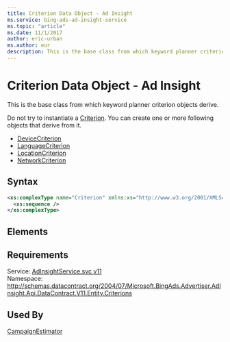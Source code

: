 ```yaml
---
title: Criterion Data Object - Ad Insight
ms.service: bing-ads-ad-insight-service
ms.topic: "article"
ms.date: 11/1/2017
author: eric-urban
ms.author: eur
description: This is the base class from which keyword planner criterion objects derive.
---
```

# Criterion Data Object - Ad Insight
This is the base class from which keyword planner criterion objects derive. 

Do not try to instantiate a [Criterion](../ad-insight-service/criterion.md). You can create one or more following objects that derive from it.
- [DeviceCriterion](../ad-insight-service/devicecriterion.md)  
- [LanguageCriterion](../ad-insight-service/languagecriterion.md)  
- [LocationCriterion](../ad-insight-service/locationcriterion.md)  
- [NetworkCriterion](../ad-insight-service/networkcriterion.md)  

## Syntax
```xml
<xs:complexType name="Criterion" xmlns:xs="http://www.w3.org/2001/XMLSchema">
  <xs:sequence />
</xs:complexType>
```

## <a name="elements"></a>Elements

## Requirements
Service: [AdInsightService.svc v11](https://adinsight.api.bingads.microsoft.com/Api/Advertiser/AdInsight/v11/AdInsightService.svc)  
Namespace: http://schemas.datacontract.org/2004/07/Microsoft.BingAds.Advertiser.AdInsight.Api.DataContract.V11.Entity.Criterions  

## Used By
[CampaignEstimator](campaignestimator.md)  
